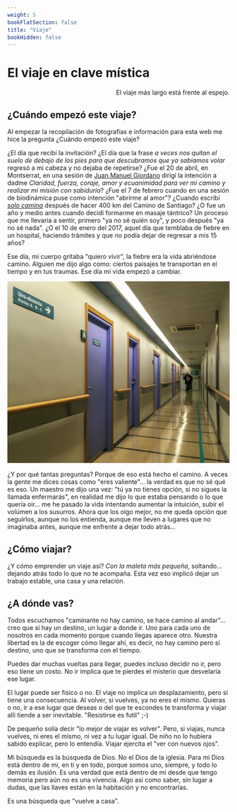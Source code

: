 ```yaml
---
weight: 5
bookFlatSection: false
title: "Viaje"
bookHidden: false
---
```


# El viaje en clave mística

<div style="text-align: right">El viaje más largo está frente al espejo.</div>

## ¿Cuándo empezó este viaje?

Al empezar la recopilación de fotografías e información para esta web me hice la pregunta ¿Cuándo empezó este viaje?

¿El día que recibí la invitación? ¿El día que la frase _a veces nos quitan el suelo de debajo de los pies para que
descubramos que ya sabíamos volar_ regresó a mi cabeza y no dejaba de repetirse?
¿Fue el 20 de abril, en Montserrat, en una sesión de [Juan Manuel Giordano](https://www.juanmanuelgiordano.com/) dirigí
la intención a dadme _Claridad, fuerza, coraje, amor y ecuanimidad para ver mi camino y realizar mi misión con
sabiduría_?
¿Fue el 7 de febrero cuando en una sesión de biodinámica puse como intención "abrirme al amor"?
¿Cuando escribí _[solo camina](https://susurros.fransimo.info/posts/2023/10/nueva_ribadesella/)_ después de hacer 400 km
del Camino de Santiago?
¿O fue un año y medio antes cuando decidí formarme en masaje tántrico? Un proceso que me llevaría a sentir,
primero "ya no sé quién soy", y poco después "ya no sé nada".
¿O el 10 de enero del 2017, aquel día que temblaba de fiebre en un hospital, haciendo trámites y que no podía dejar de
regresar a mis 15 años?

Ese día, mi cuerpo gritaba "quiero vivir", la fiebre era la vida abriéndose camino. Alguien me dijo algo como: ciertos
paisajes te transportan en el tiempo y en tus traumas. Ese día mi vida empezó a cambiar.

![IMG_3027_Screenshot.png](IMG_3027_Screenshot.png)

¿Y por qué tantas preguntas? Porque de eso está hecho el camino. A veces la gente me dices cosas como "eres valiente"...
la verdad es que no sé qué es eso. Un maestro me dijo una vez: "tú ya no tienes opción, si no sigues la llamada
enfermarás", en realidad me dijo lo que estaba pensando o lo que quería oir... me he pasado la vida intentando aumentar
la intuición, subir
el volúmen a los susurros. Ahora que los oigo mejor, no me queda opción que seguirlos,
aunque no los entienda, aunque me lleven a lugares que no imaginaba antes, aunque me enfrente a dejar todo atrás...

## ¿Cómo viajar?

¿Y cómo emprender un viaje así? _Con la maleta más pequeña_, soltando... dejando atrás todo lo que no te acompaña.
Esta vez eso implicó dejar un trabajo estable, una casa y una relación.

## ¿A dónde vas?

Todos escuchamos "caminante no hay camino, se hace camino al andar"... creo que sí hay un destino, un lugar
a donde ir. Uno para cada uno de nosotros en cada momento porque cuando llegas aparece otro. Nuestra libertad es la de
escoger cómo llegar ahí, es decir, no hay camino pero sí destino, uno que se transforma con el tiempo.

Puedes dar muchas vueltas para llegar, puedes incluso decidir no ir, pero eso tiene un costo. No ir implica que te
pierdes el misterio que desvelaría ese lugar.

El lugar puede ser físico o no. El viaje no implica un desplazamiento, pero sí tiene una consecuencia.
Al volver, si vuelves, ya no eres el mismo. Quieras o no, ir a ese lugar que deseas o del que te escondes
te transforma y viajar alli tiende a ser inevitable. "Resistirse es futil" ;-)

De pequeño solía decir "lo mejor de viajar es volver". Pero, si viajas, nunca vuelves, ni eres el mismo, ni vez a tu
lugar igual. De niño no lo hubiera sabido explicar, pero lo entendía. Viajar ejercita el "ver con nuevos ojos".

Mi búsqueda es la búsqueda de Dios. No el Dios de la iglesia. Para mi Dios está dentro de mi, en ti y en todo, porque
somos uno, siempre, y todo lo demás es ilusión. Es una verdad que está dentro de mí desde que tengo memoria pero aún no
es una vivencia. Algo así como saber, sin lugar a dudas, que las llaves están en la habitación y no encontrarlas.

Es una búsqueda que "vuelve a casa".




